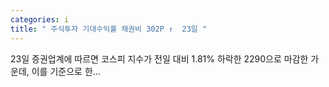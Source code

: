 ```yaml
---
categories: i
title: " 주식투자 기대수익률 채권비 302P ↑  23일 "
---
```

 23일 증권업계에 따르면 코스피 지수가 전일 대비 1.81% 하락한 2290으로 마감한 가운데, 이를 기준으로 한... 